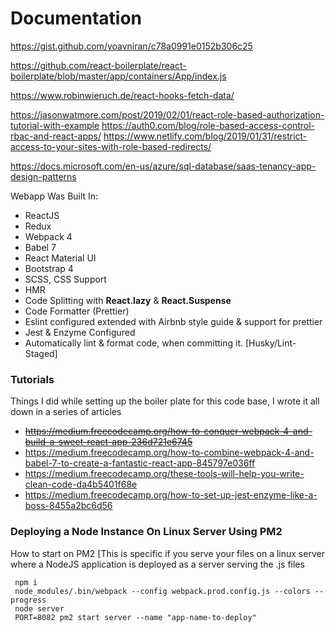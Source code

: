 # Documentation

https://gist.github.com/yoavniran/c78a0991e0152b306c25

https://github.com/react-boilerplate/react-boilerplate/blob/master/app/containers/App/index.js

https://www.robinwieruch.de/react-hooks-fetch-data/

https://jasonwatmore.com/post/2019/02/01/react-role-based-authorization-tutorial-with-example
https://auth0.com/blog/role-based-access-control-rbac-and-react-apps/
https://www.netlify.com/blog/2019/01/31/restrict-access-to-your-sites-with-role-based-redirects/

https://docs.microsoft.com/en-us/azure/sql-database/saas-tenancy-app-design-patterns

Webapp Was Built In:

 * ReactJS
 * Redux
 * Webpack 4 
 * Babel 7
 * React Material UI
 * Bootstrap 4 
 * SCSS, CSS Support
 * HMR
 * Code Splitting with <b>React.lazy</b> & <b>React.Suspense</b>
 * Code Formatter (Prettier)
 * Eslint configured extended with Airbnb style guide & support for prettier
 * Jest & Enzyme Configured
 * Automatically lint & format code, when committing it. [Husky/Lint-Staged]


### Tutorials

Things I did while setting up the boiler plate for this code base, I wrote it all down in a series of articles

* <del>https://medium.freecodecamp.org/how-to-conquer-webpack-4-and-build-a-sweet-react-app-236d721e6745</del>
* https://medium.freecodecamp.org/how-to-combine-webpack-4-and-babel-7-to-create-a-fantastic-react-app-845797e036ff
* https://medium.freecodecamp.org/these-tools-will-help-you-write-clean-code-da4b5401f68e
* https://medium.freecodecamp.org/how-to-set-up-jest-enzyme-like-a-boss-8455a2bc6d56


### Deploying a Node Instance On Linux Server Using PM2

 How to start on PM2 [This is specific if you serve your files on a linux server where a NodeJS application is deployed as a server serving the .js files

```
 npm i
 node_modules/.bin/webpack --config webpack.prod.config.js --colors --progress
 node server
 PORT=8082 pm2 start server --name "app-name-to-deploy"
```